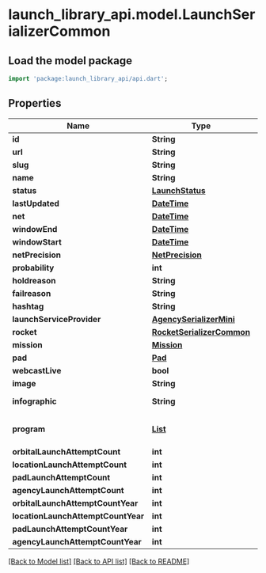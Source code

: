 # launch_library_api.model.LaunchSerializerCommon

## Load the model package
```dart
import 'package:launch_library_api/api.dart';
```

## Properties
Name | Type | Description | Notes
------------ | ------------- | ------------- | -------------
**id** | **String** |  | [readonly] 
**url** | **String** |  | [readonly] 
**slug** | **String** |  | 
**name** | **String** |  | [optional] 
**status** | [**LaunchStatus**](LaunchStatus.md) |  | [readonly] 
**lastUpdated** | [**DateTime**](DateTime.md) |  | [optional] 
**net** | [**DateTime**](DateTime.md) |  | [optional] 
**windowEnd** | [**DateTime**](DateTime.md) |  | [optional] 
**windowStart** | [**DateTime**](DateTime.md) |  | [optional] 
**netPrecision** | [**NetPrecision**](NetPrecision.md) |  | [readonly] 
**probability** | **int** |  | [optional] 
**holdreason** | **String** |  | [optional] 
**failreason** | **String** |  | [optional] 
**hashtag** | **String** |  | [optional] 
**launchServiceProvider** | [**AgencySerializerMini**](AgencySerializerMini.md) |  | [readonly] 
**rocket** | [**RocketSerializerCommon**](RocketSerializerCommon.md) |  | [readonly] 
**mission** | [**Mission**](Mission.md) |  | [readonly] 
**pad** | [**Pad**](Pad.md) |  | [readonly] 
**webcastLive** | **bool** |  | [optional] 
**image** | **String** |  | [readonly] 
**infographic** | **String** |  | [optional] [readonly] 
**program** | [**List<Program>**](Program.md) |  | [readonly] [default to const []]
**orbitalLaunchAttemptCount** | **int** |  | [optional] 
**locationLaunchAttemptCount** | **int** |  | [optional] 
**padLaunchAttemptCount** | **int** |  | [optional] 
**agencyLaunchAttemptCount** | **int** |  | [optional] 
**orbitalLaunchAttemptCountYear** | **int** |  | [optional] 
**locationLaunchAttemptCountYear** | **int** |  | [optional] 
**padLaunchAttemptCountYear** | **int** |  | [optional] 
**agencyLaunchAttemptCountYear** | **int** |  | [optional] 

[[Back to Model list]](../README.md#documentation-for-models) [[Back to API list]](../README.md#documentation-for-api-endpoints) [[Back to README]](../README.md)


